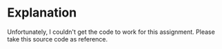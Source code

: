 # Explanation

Unfortunately, I couldn't get the code to work for this assignment. Please take this source code as reference.
